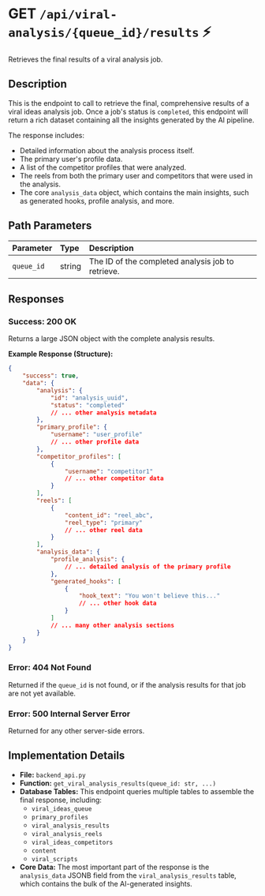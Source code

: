 # GET `/api/viral-analysis/{queue_id}/results` ⚡

Retrieves the final results of a viral analysis job.

## Description

This is the endpoint to call to retrieve the final, comprehensive results of a viral ideas analysis job. Once a job's status is `completed`, this endpoint will return a rich dataset containing all the insights generated by the AI pipeline.

The response includes:

-   Detailed information about the analysis process itself.
-   The primary user's profile data.
-   A list of the competitor profiles that were analyzed.
-   The reels from both the primary user and competitors that were used in the analysis.
-   The core `analysis_data` object, which contains the main insights, such as generated hooks, profile analysis, and more.

## Path Parameters

| Parameter  | Type   | Description                                       |
| :--------- | :----- | :------------------------------------------------ |
| `queue_id` | string | The ID of the completed analysis job to retrieve. |

## Responses

### Success: 200 OK

Returns a large JSON object with the complete analysis results.

**Example Response (Structure):**

```json
{
    "success": true,
    "data": {
        "analysis": {
            "id": "analysis_uuid",
            "status": "completed"
            // ... other analysis metadata
        },
        "primary_profile": {
            "username": "user_profile"
            // ... other profile data
        },
        "competitor_profiles": [
            {
                "username": "competitor1"
                // ... other competitor data
            }
        ],
        "reels": [
            {
                "content_id": "reel_abc",
                "reel_type": "primary"
                // ... other reel data
            }
        ],
        "analysis_data": {
            "profile_analysis": {
                // ... detailed analysis of the primary profile
            },
            "generated_hooks": [
                {
                    "hook_text": "You won't believe this..."
                    // ... other hook data
                }
            ]
            // ... many other analysis sections
        }
    }
}
```

### Error: 404 Not Found

Returned if the `queue_id` is not found, or if the analysis results for that job are not yet available.

### Error: 500 Internal Server Error

Returned for any other server-side errors.

## Implementation Details

-   **File:** `backend_api.py`
-   **Function:** `get_viral_analysis_results(queue_id: str, ...)`
-   **Database Tables:** This endpoint queries multiple tables to assemble the final response, including:
    -   `viral_ideas_queue`
    -   `primary_profiles`
    -   `viral_analysis_results`
    -   `viral_analysis_reels`
    -   `viral_ideas_competitors`
    -   `content`
    -   `viral_scripts`
-   **Core Data:** The most important part of the response is the `analysis_data` JSONB field from the `viral_analysis_results` table, which contains the bulk of the AI-generated insights.
